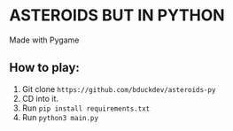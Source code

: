 # ASTEROIDS BUT IN PYTHON

Made with Pygame

## How to play:

1. Git clone `https://github.com/bduckdev/asteroids-py`
2. CD into it.
3. Run `pip install requirements.txt`
4. Run `python3 main.py`
